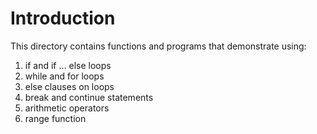 # Introduction

This directory contains functions and programs that demonstrate using:
1. if and if ... else loops
2. while and for loops
3. else clauses on loops
4. break and continue statements
5. arithmetic operators
6. range function

